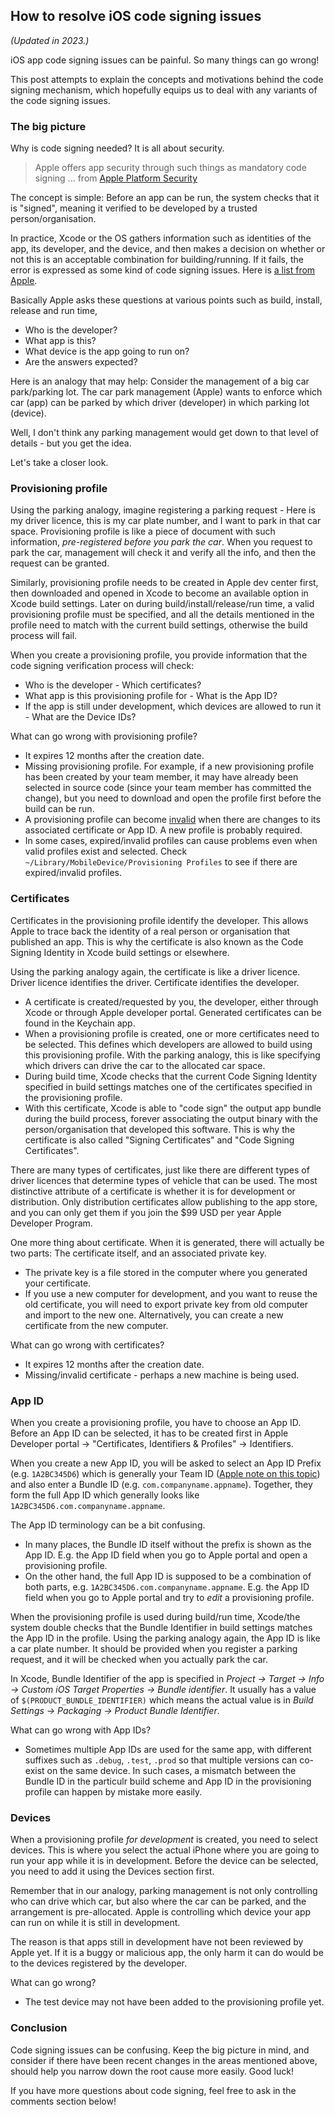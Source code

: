 ## How to resolve iOS code signing issues

_(Updated in 2023.)_

iOS app code signing issues can be painful. So many things can go wrong! 

This post attempts to explain the concepts and motivations behind the code signing mechanism, which hopefully equips us to deal with any variants of the code signing issues.

### The big picture

Why is code signing needed? It is all about security.

> Apple offers app security through such things as mandatory code signing ...
> from [Apple Platform Security](https://support.apple.com/en-au/guide/security/sec7c917bf14/web)

The concept is simple: Before an app can be run, the system checks that it is "signed", meaning it verified to be developed by a trusted person/organisation.

In practice, Xcode or the OS gathers information such as identities of the app, its developer, and the device, and then makes a decision on whether or not this is an acceptable combination for building/running. If it fails, the error is expressed as some kind of code signing issues. Here is [a list from Apple](https://developer.apple.com/library/archive/technotes/tn2407/_index.html).

Basically Apple asks these questions at various points such as build, install, release and run time,

- Who is the developer? 
- What app is this? 
- What device is the app going to run on?
- Are the answers expected?

Here is an analogy that may help: Consider the management of a big car park/parking lot. The car park management (Apple) wants to enforce which car (app) can be parked by which driver (developer) in which parking lot (device).

Well, I don't think any parking management would get down to that level of details - but you get the idea.

Let's take a closer look.


### Provisioning profile

Using the parking analogy, imagine registering a parking request - Here is my driver licence, this is my car plate number, and I want to park in that car space. Provisioning profile is like a piece of document with such information, _pre-registered before you park the car_. When you request to park the car, management will check it and verify all the info, and then the request can be granted.

Similarly, provisioning profile needs to be created in Apple dev center first, then downloaded and opened in Xcode to become an available option in Xcode build settings. Later on during build/install/release/run time, a valid provisioning profile must be specified, and all the details mentioned in the profile need to match with the current build settings, otherwise the build process will fail.

When you create a provisioning profile, you provide information that the code signing verification process will check:

- Who is the developer - Which certificates?
- What app is this provisioning profile for - What is the App ID?
- If the app is still under development, which devices are allowed to run it - What are the Device IDs?

What can go wrong with provisioning profile?

- It expires 12 months after the creation date.
- Missing provisioning profile. For example, if a new provisioning profile has been created by your team member, it may have already been selected in source code (since your team member has committed the change), but you need to download and open the profile first before the build can be run.
- A provisioning profile can become [invalid](https://developer.apple.com/library/archive/qa/qa1878/_index.html) when there are changes to its associated certificate or App ID. A new profile is probably required.
- In some cases, expired/invalid profiles can cause problems even when valid profiles exist and selected.
 Check `~/Library/MobileDevice/Provisioning Profiles` to see if there are expired/invalid profiles.


### Certificates

Certificates in the provisioning profile identify the developer. This allows Apple to trace back the identity of a real person or organisation that published an app. This is why the certificate is also known as the Code Signing Identity in Xcode build settings or elsewhere.

Using the parking analogy again, the certificate is like a driver licence. Driver licence identifies the driver. Certificate identifies the developer. 

- A certificate is created/requested by you, the developer, either through Xcode or through Apple developer portal. Generated certificates can be found in the Keychain app. 
- When a provisioning profile is created, one or more certificates need to be selected. This defines which developers are allowed to build using this provisioning profile. With the parking analogy, this is like specifying which drivers can drive the car to the allocated car space.
- During build time, Xcode checks that the current Code Signing Identity specified in build settings matches one of the certificates specified in the provisioning profile. 
- With this certificate, Xcode is able to "code sign" the output app bundle during the build process,  forever associating the output binary with the person/organisation that developed this software. This is why the certificate is also called "Signing Certificates" and "Code Signing Certificates".

There are many types of certificates, just like there are different types of driver licences that determine types of vehicle that can be used. The most distinctive attribute of a certificate is whether it is for  development or distribution. Only distribution certificates allow publishing to the app store, and you can only get them if you join the $99 USD per year Apple Developer Program. 

One more thing about certificate. When it is generated, there will actually be two parts: The certificate itself, and an associated private key. 

- The private key is a file stored in the computer where you generated your certificate.
- If you use a new computer for development, and you want to reuse the old certificate, you will need to export private key from old computer and import to the new one. Alternatively, you can create a new certificate from the new computer.
    
What can go wrong with certificates?

- It expires 12 months after the creation date.
- Missing/invalid certificate - perhaps a new machine is being used.


### App ID

When you create a provisioning profile, you have to choose an App ID. Before an App ID can be selected, it has to be created first in Apple Developer portal -> "Certificates, Identifiers & Profiles" -> Identifiers.

When you create a new App ID, you will be asked to select an App ID Prefix (e.g. `1A2BC345D6`) which is generally your Team ID ([Apple note on this topic](https://developer.apple.com/library/archive/technotes/tn2311/_index.html)) and also enter a Bundle ID (e.g. `com.companyname.appname`). Together, they form the full App ID which generally looks like `1A2BC345D6.com.companyname.appname`.

The App ID terminology can be a bit confusing. 

- In many places, the Bundle ID itself without the prefix is shown as the App ID. E.g. the App ID field when you go to Apple portal and open a provisioning profile.
- On the other hand, the full App ID is supposed to be a combination of both parts, e.g. `1A2BC345D6.com.companyname.appname`. E.g. the App ID field when you go to Apple portal and try to _edit_ a provisioning profile.

When the provisioning profile is used during build/run time, Xcode/the system double checks that the Bundle Identifier in build settings matches the App ID in the profile. Using the parking analogy again, the App ID is like a car plate number. It should be provided when you register a parking request, and it will be checked when you actually park the car.

In Xcode, Bundle Identifier of the app is specified in _Project -> Target -> Info -> Custom iOS Target Properties -> Bundle identifier_. It usually has a value of `$(PRODUCT_BUNDLE_IDENTIFIER)` which means the actual value is in _Build Settings -> Packaging -> Product Bundle Identifier_.

What can go wrong with App IDs?

- Sometimes multiple App IDs are used for the same app, with different suffixes such as `.debug`, `.test`, `.prod` so that multiple versions can co-exist on the same device. In such cases, a mismatch between the Bundle ID in the particulr build scheme and App ID in the provisioning profile can happen by mistake more easily.


### Devices

When a provisioning profile _for development_ is created, you need to select devices. This is where you select the actual iPhone where you are going to run your app while it is in development. Before the device can be selected, you need to add it using the Devices section first. 

Remember that in our analogy, parking management is not only controlling who can drive which car, but also where the car can be parked, and the arrangement is pre-allocated. Apple is controlling which device your app can run on while it is still in development.

The reason is that apps still in development have not been reviewed by Apple yet. If it is a buggy or malicious app, the only harm it can do would be to the devices registered by the developer.

What can go wrong?

- The test device may not have been added to the provisioning profile yet.


### Conclusion

Code signing issues can be confusing. Keep the big picture in mind, and consider if there have been recent changes in the areas mentioned above, should help you narrow down the root cause more easily. Good luck!

If you have more questions about code signing, feel free to ask in the comments section below!

